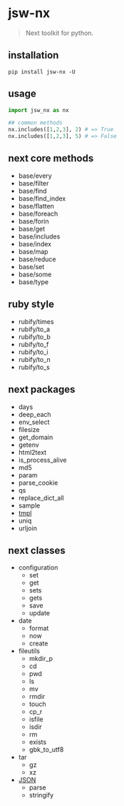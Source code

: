 # jsw-nx
> Next toolkit for python.

## installation
```shell
pip install jsw-nx -U
```

## usage
```python
import jsw_nx as nx

## common methods
nx.includes([1,2,3], 2) # => True
nx.includes([1,2,3], 5) # => False
```

## next core methods
- base/every
- base/filter
- base/find
- base/find_index
- base/flatten
- base/foreach
- base/forin
- base/get
- base/includes
- base/index
- base/map
- base/reduce
- base/set
- base/some
- base/type

## ruby style
- rubify/times
- rubify/to_a
- rubify/to_b
- rubify/to_f
- rubify/to_i
- rubify/to_n
- rubify/to_s

## next packages
- days
- deep_each
- env_select
- filesize
- get_domain
- getenv
- html2text
- is_process_alive
- md5
- param
- parse_cookie
- qs
- replace_dict_all
- sample
- [tmpl](https://js.work/posts/34ef06b7870ec)
- uniq
- urljoin

## next classes
+ configuration
  - set
  - get 
  - sets
  - gets
  - save
  - update
+ date
  - format 
  - now 
  - create
+ fileutils
  - mkdir_p
  - cd
  - pwd
  - ls
  - mv
  - rmdir
  - touch
  - cp_r
  - isfile
  - isdir
  - rm
  - exists
  - gbk_to_utf8
+ tar
  - gz
  - xz
+ [JSON](https://js.work/posts/3dc24683e53c4)
  - parse
  - stringify